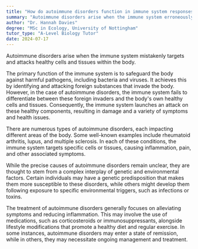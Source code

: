 ```yaml
---
title: "How do autoimmune disorders function in immune system responses?"
summary: "Autoimmune disorders arise when the immune system erroneously targets and damages healthy cells and tissues, leading to various health complications."
author: "Dr. Hannah Davies"
degree: "MSc in Ecology, University of Nottingham"
tutor_type: "A-Level Biology Tutor"
date: 2024-07-17
---
```


Autoimmune disorders arise when the immune system mistakenly targets and attacks healthy cells and tissues within the body.

The primary function of the immune system is to safeguard the body against harmful pathogens, including bacteria and viruses. It achieves this by identifying and attacking foreign substances that invade the body. However, in the case of autoimmune disorders, the immune system fails to differentiate between these foreign invaders and the body's own healthy cells and tissues. Consequently, the immune system launches an attack on these healthy components, resulting in damage and a variety of symptoms and health issues.

There are numerous types of autoimmune disorders, each impacting different areas of the body. Some well-known examples include rheumatoid arthritis, lupus, and multiple sclerosis. In each of these conditions, the immune system targets specific cells or tissues, causing inflammation, pain, and other associated symptoms.

While the precise causes of autoimmune disorders remain unclear, they are thought to stem from a complex interplay of genetic and environmental factors. Certain individuals may have a genetic predisposition that makes them more susceptible to these disorders, while others might develop them following exposure to specific environmental triggers, such as infections or toxins.

The treatment of autoimmune disorders generally focuses on alleviating symptoms and reducing inflammation. This may involve the use of medications, such as corticosteroids or immunosuppressants, alongside lifestyle modifications that promote a healthy diet and regular exercise. In some instances, autoimmune disorders may enter a state of remission, while in others, they may necessitate ongoing management and treatment.
    